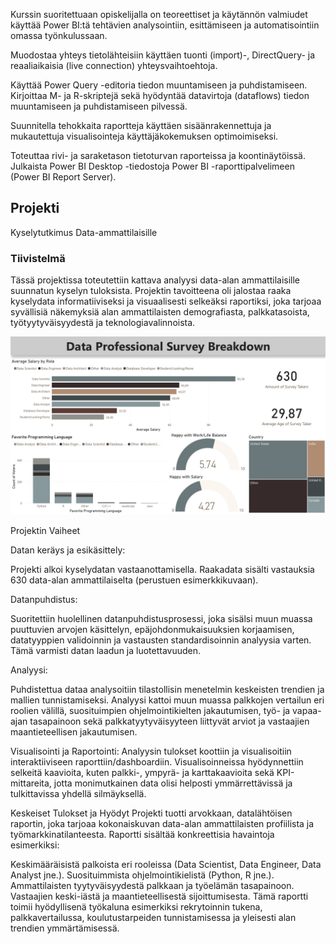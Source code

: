 Kurssin suoritettuaan opiskelijalla on teoreettiset ja käytännön valmiudet käyttää Power BI:tä tehtävien analysointiin, esittämiseen ja automatisointiin omassa työnkulussaan.

Muodostaa yhteys tietolähteisiin käyttäen tuonti (import)-, DirectQuery- ja reaaliaikaisia (live connection) yhteysvaihtoehtoja.

Käyttää Power Query -editoria tiedon muuntamiseen ja puhdistamiseen.
Kirjoittaa M- ja R-skriptejä sekä hyödyntää datavirtoja (dataflows) tiedon muuntamiseen ja puhdistamiseen pilvessä.

Suunnitella tehokkaita raportteja käyttäen sisäänrakennettuja ja mukautettuja visualisointeja käyttäjäkokemuksen optimoimiseksi.

Toteuttaa rivi- ja saraketason tietoturvan raporteissa ja koontinäytöissä.
Julkaista Power BI Desktop -tiedostoja Power BI -raporttipalvelimeen (Power BI Report Server).


## Projekti

Kyselytutkimus Data-ammattilaisille

### Tiivistelmä

Tässä projektissa toteutettiin kattava analyysi data-alan ammattilaisille suunnatun kyselyn tuloksista. Projektin tavoitteena oli jalostaa raaka kyselydata informatiiviseksi ja visuaalisesti selkeäksi raportiksi, joka tarjoaa syvällisiä näkemyksiä alan ammattilaisten demografiasta, palkkatasoista, työtyytyväisyydestä ja teknologiavalinnoista.

![Raportin koontinäkymä](Raportti.jpg)


Projektin Vaiheet

Datan keräys ja esikäsittely:

Projekti alkoi kyselydatan vastaanottamisella. Raakadata sisälti vastauksia 630 data-alan ammattilaiselta (perustuen esimerkkikuvaan).

Datanpuhdistus:

Suoritettiin huolellinen datanpuhdistusprosessi, joka sisälsi muun muassa puuttuvien arvojen käsittelyn, epäjohdonmukaisuuksien korjaamisen, datatyyppien validoinnin ja vastausten standardisoinnin analyysia varten. Tämä varmisti datan laadun ja luotettavuuden.

Analyysi:

Puhdistettua dataa analysoitiin tilastollisin menetelmin keskeisten trendien ja mallien tunnistamiseksi. Analyysi kattoi muun muassa palkkojen vertailun eri roolien välillä, suosituimpien ohjelmointikielten jakautumisen, työ- ja vapaa-ajan tasapainoon sekä palkkatyytyväisyyteen liittyvät arviot ja vastaajien maantieteellisen jakautumisen.

Visualisointi ja Raportointi:
Analyysin tulokset koottiin ja visualisoitiin interaktiiviseen raporttiin/dashboardiin. Visualisoinneissa hyödynnettiin selkeitä kaavioita, kuten palkki-, ympyrä- ja karttakaavioita sekä KPI-mittareita, jotta monimutkainen data olisi helposti ymmärrettävissä ja tulkittavissa yhdellä silmäyksellä.

Keskeiset Tulokset ja Hyödyt
Projekti tuotti arvokkaan, datalähtöisen raportin, joka tarjoaa kokonaiskuvan data-alan ammattilaisten profiilista ja työmarkkinatilanteesta. Raportti sisältää konkreettisia havaintoja esimerkiksi:

Keskimääräisistä palkoista eri rooleissa (Data Scientist, Data Engineer, Data Analyst jne.).
Suosituimmista ohjelmointikielistä (Python, R jne.).
Ammattilaisten tyytyväisyydestä palkkaan ja työelämän tasapainoon.
Vastaajien keski-iästä ja maantieteellisestä sijoittumisesta.
Tämä raportti toimii hyödyllisenä työkaluna esimerkiksi rekrytoinnin tukena, palkkavertailussa, koulutustarpeiden tunnistamisessa ja yleisesti alan trendien ymmärtämisessä.




